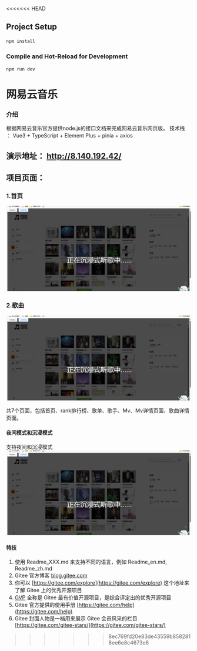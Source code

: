 <<<<<<< HEAD

## Project Setup

```sh
npm install
```

### Compile and Hot-Reload for Development

```sh
npm run dev
```

# 网易云音乐

### 介绍
根据网易云音乐官方提供node.js的接口文档来完成网易云音乐网页版。
技术栈 ： Vue3 + TypeScript + Element Plus + pinia + axios 

##  演示地址：  http://8.140.192.42/

## 项目页面：
### 1.首页

![输入图片说明](image.png)

### 2.歌曲
![输入图片说明](image.png)

共7个页面，包括首页、rank排行榜、歌单、歌手、Mv、Mv详情页面、歌曲详情页面。


#### 夜间模式和沉浸模式

支持夜间和沉浸模式
![输入图片说明](image.png)



#### 特技

1.  使用 Readme\_XXX.md 来支持不同的语言，例如 Readme\_en.md, Readme\_zh.md
2.  Gitee 官方博客 [blog.gitee.com](https://blog.gitee.com)
3.  你可以 [https://gitee.com/explore](https://gitee.com/explore) 这个地址来了解 Gitee 上的优秀开源项目
4.  [GVP](https://gitee.com/gvp) 全称是 Gitee 最有价值开源项目，是综合评定出的优秀开源项目
5.  Gitee 官方提供的使用手册 [https://gitee.com/help](https://gitee.com/help)
6.  Gitee 封面人物是一档用来展示 Gitee 会员风采的栏目 [https://gitee.com/gitee-stars/](https://gitee.com/gitee-stars/)
>>>>>>> 8ec769fd20e83de43559b8582818ee6e8c4673e6
